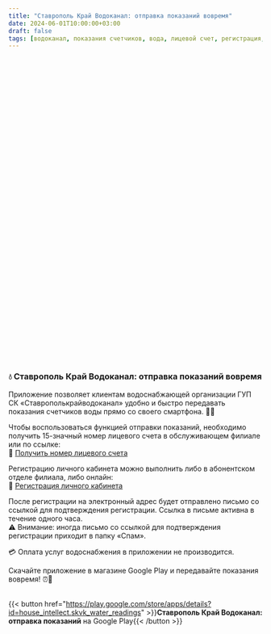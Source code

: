 ```yaml
---
title: "Ставрополь Край Водоканал: отправка показаний вовремя"
date: 2024-06-01T10:00:00+03:00
draft: false
tags: [водоканал, показания счетчиков, вода, лицевой счет, регистрация, мобильное приложение, Ставрополь, ГУП СК, передача показаний]
---
```


<script src="/photo.js" async></script> 
<div id="carousel" style="height: 600px; width:100%" class="pa-carousel-widget" 
  data-link="https://photos.app.goo.gl/aPG7MyiDnP7Hbffy6"
  data-title="Ставрополь Край Водоканал: отправка показаний"
  data-description="Передача показаний счетчиков воды через мобильное приложение"
  data-background-color="#232427">
    <object data="https://lh3.googleusercontent.com/pw/AP1GczNOmmS9haEAFyyLP7iFMlgV4CoXqZbO6_O9z_7vD88CHmTufepV3z7mjNVv0YHx9ThH0mkAIw647-CPF-X8fVF_fkdkvVtd_ERLs_0ojqJXO-e9P-4VWJzFAMuxIZXdEawkDwMP4Vj066I8SbG-RruRsg=w720-h1280-s-no-gm?authuser=0"></object>
    <object data="https://lh3.googleusercontent.com/pw/AP1GczMCAXuiy47ff61s2LUvev8-3b2wq7khKZSTxI1qTGge9d8xOD1sa1qaUItQ0cyEUI9WAB5r-nr7aahaKw0I9SZT5zLyoxydH1RhGOMq09aAH0uyRGFwOegiGeLCDctUjNISwxGuVBv7BcHGH63hWBh_hA=w720-h1280-s-no-gm?authuser=0"></object>
    <object data="https://lh3.googleusercontent.com/pw/AP1GczOpyQTKQkgx1aKbsBLsgsSViNUg-ZUUh5lVh5LZqs6KZ8E_IqqR4X6knGRAEOlnI5tWBQSaosPdyVMMoL8bWbvrial3bRiegscuIXtCOcpeHCciu0_jyp8kDtjIr35h43yMLGTkhVTJzrFKBGZG1rGycA=w720-h1280-s-no-gm?authuser=0"></object>
</div>

### 💧 Ставрополь Край Водоканал: отправка показаний вовремя

Приложение позволяет клиентам водоснабжающей организации ГУП СК «Ставрополькрайводоканал» удобно и быстро передавать показания счетчиков воды прямо со своего смартфона. 📱💦

Чтобы воспользоваться функцией отправки показаний, необходимо получить 15-значный номер лицевого счета в обслуживающем филиале или по ссылке:  
🔗 [Получить номер лицевого счета](http://skvk.ru/personal/unauth/get_ls/)

Регистрацию личного кабинета можно выполнить либо в абонентском отделе филиала, либо онлайн:  
🔗 [Регистрация личного кабинета](http://www.skvk.ru/personal/register/)  

После регистрации на электронный адрес будет отправлено письмо со ссылкой для подтверждения регистрации. Ссылка в письме активна в течение одного часа.  
⚠️ Внимание: иногда письмо со ссылкой для подтверждения регистрации приходит в папку «Спам».

💳 Оплата услуг водоснабжения в приложении не производится.

Скачайте приложение в магазине Google Play и передавайте показания вовремя! ⏰📲

<br/>{{< button href="https://play.google.com/store/apps/details?id=house_intellect.skvk_water_readings" >}}<b>Ставрополь Край Водоканал: отправка показаний</b> на Google Play{{< /button >}}
